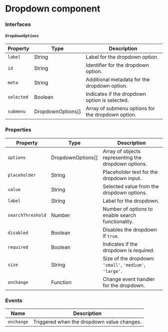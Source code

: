 # Dropdown component

### Interfaces

#### `DropdownOptions`

| Property   | Type              | Description                                       |
| ---------- | ----------------- | ------------------------------------------------- |
| `label`    | String            | Label for the dropdown option.                    |
| `id`       | String            | Identifier for the dropdown option.               |
| `meta`     | String            | Additional metadata for the dropdown option.      |
| `selected` | Boolean           | Indicates if the dropdown option is selected.     |
| `submenu`  | DropdownOptions[] | Array of submenu options for the dropdown option. |

### Properties

| Property          | Type              | Description                                             |
| ----------------- | ----------------- | ------------------------------------------------------- |
| `options`         | DropdownOptions[] | Array of objects representing the dropdown options.     |
| `placeholder`     | String            | Placeholder text for the dropdown input.                |
| `value`           | String            | Selected value from the dropdown options.               |
| `label`           | String            | Label for the dropdown.                                 |
| `searchThreshold` | Number            | Number of options to enable search functionality.       |
| `disabled`        | Boolean           | Disables the dropdown if `true`.                        |
| `required`        | Boolean           | Indicates if the dropdown is required.                  |
| `size`            | String            | Size of the dropdown: `'small'`, `'medium'`, `'large'`. |
| `onchange`        | Function          | Change event handler for the dropdown.                  |

### Events

| Name       | Description                                |
| ---------- | ------------------------------------------ |
| `onchange` | Triggered when the dropdown value changes. |
